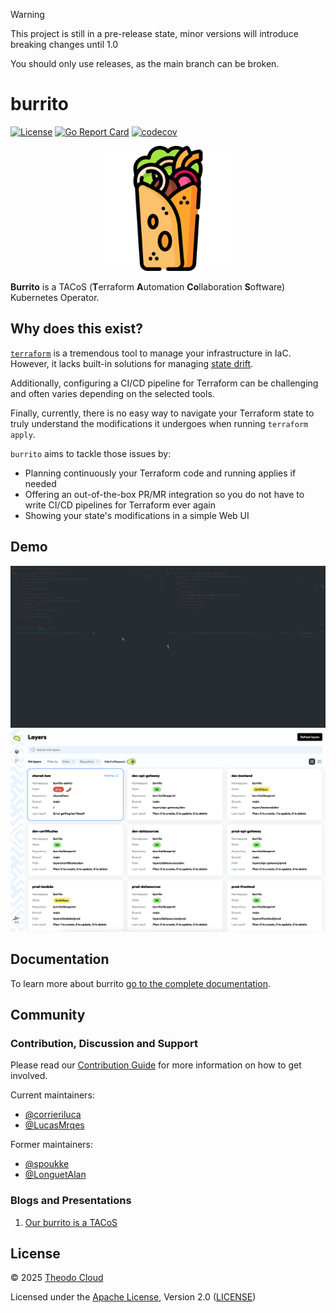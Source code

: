 > [!WARNING]
> This project is still in a pre-release state, minor versions will introduce breaking changes until 1.0
> 
> You should only use releases, as the main branch can be broken.

# burrito <!-- omit in toc -->

[![License](https://img.shields.io/badge/License-Apache_2.0-blue.svg)](https://opensource.org/licenses/Apache-2.0)
[![Go Report Card](https://goreportcard.com/badge/github.com/padok-team/burrito)](https://goreportcard.com/report/github.com/padok-team/burrito)
[![codecov](https://codecov.io/gh/padok-team/burrito/branch/main/graph/badge.svg)](https://codecov.io/gh/padok-team/burrito)

<p align="center"><img src="./docs/assets/icon/burrito.png" width="200px" /></p>

**Burrito** is a TACoS (**T**erraform **A**utomation **Co**llaboration **S**oftware) Kubernetes Operator.

## Why does this exist?

[`terraform`](https://www.terraform.io/) is a tremendous tool to manage your infrastructure in IaC.
However, it lacks built-in solutions for managing [state drift](https://developer.hashicorp.com/terraform/tutorials/state/resource-drift).

Additionally, configuring a CI/CD pipeline for Terraform can be challenging and often varies depending on the selected tools.

Finally, currently, there is no easy way to navigate your Terraform state to truly understand the modifications it undergoes when running `terraform apply`.

`burrito` aims to tackle those issues by:

- Planning continuously your Terraform code and running applies if needed
- Offering an out-of-the-box PR/MR integration so you do not have to write CI/CD pipelines for Terraform ever again
- Showing your state's modifications in a simple Web UI

## Demo

![demo](./docs/assets/demo/demo.gif)
![UI Preview](./docs/assets/demo/ui.png)

## Documentation

To learn more about burrito [go to the complete documentation](https://padok-team.github.io/burrito/).

## Community

### Contribution, Discussion and Support

Please read our [Contribution Guide](https://padok-team.github.io/burrito/contributing/) for more information on how to get involved.

Current maintainers:

- [@corrieriluca](https://github.com/corrieriluca)
- [@LucasMrqes](https://github.com/LucasMrqes)

Former maintainers:

- [@spoukke](https://x.com/spoukke)
- [@LonguetAlan](https://x.com/LonguetAlan)

### Blogs and Presentations

1. [Our burrito is a TACoS](https://cloud.theodo.com/en/blog/burrito-tacos)

## License

© 2025 [Theodo Cloud](https://cloud.theodo.com/en/)

Licensed under the [Apache License](https://www.apache.org/licenses/LICENSE-2.0), Version 2.0 ([LICENSE](./LICENSE))
